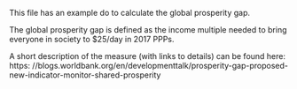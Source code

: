 This file has an example do to calculate the global prosperity gap. 

The global prosperity gap is defined as the income multiple needed to bring everyone in society to $25/day in 2017 PPPs.

A short description of the measure (with links to details) can be found here: https: //blogs.worldbank.org/en/developmenttalk/prosperity-gap-proposed-new-indicator-monitor-shared-prosperity
